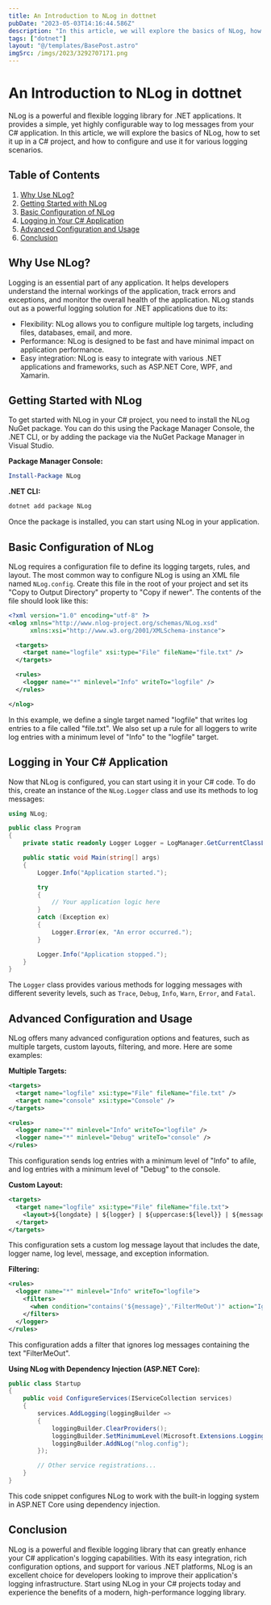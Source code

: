 ```yaml
---
title: An Introduction to NLog in dottnet
pubDate: "2023-05-03T14:16:44.586Z"
description: "In this article, we will explore the basics of NLog, how to set it up in a C# project, and how to configure and use it for various logging scenarios."
tags: ["dotnet"]
layout: "@/templates/BasePost.astro"
imgSrc: /imgs/2023/3292707171.png
---
```

# An Introduction to NLog in dottnet

NLog is a powerful and flexible logging library for .NET applications. It provides a simple, yet highly configurable way to log messages from your C# application. In this article, we will explore the basics of NLog, how to set it up in a C# project, and how to configure and use it for various logging scenarios.

## Table of Contents

1. [Why Use NLog?](#why-use-nlog)
2. [Getting Started with NLog](#getting-started-with-nlog)
3. [Basic Configuration of NLog](#basic-configuration-of-nlog)
4. [Logging in Your C# Application](#logging-in-your-csharp-application)
5. [Advanced Configuration and Usage](#advanced-configuration-and-usage)
6. [Conclusion](#conclusion)

## Why Use NLog? <a name="why-use-nlog"></a>

Logging is an essential part of any application. It helps developers understand the internal workings of the application, track errors and exceptions, and monitor the overall health of the application. NLog stands out as a powerful logging solution for .NET applications due to its:

- Flexibility: NLog allows you to configure multiple log targets, including files, databases, email, and more.
- Performance: NLog is designed to be fast and have minimal impact on application performance.
- Easy integration: NLog is easy to integrate with various .NET applications and frameworks, such as ASP.NET Core, WPF, and Xamarin.

## Getting Started with NLog <a name="getting-started-with-nlog"></a>

To get started with NLog in your C# project, you need to install the NLog NuGet package. You can do this using the Package Manager Console, the .NET CLI, or by adding the package via the NuGet Package Manager in Visual Studio.

**Package Manager Console:**

```powershell
Install-Package NLog
```

**.NET CLI:**

```bash
dotnet add package NLog
```

Once the package is installed, you can start using NLog in your application.

## Basic Configuration of NLog <a name="basic-configuration-of-nlog"></a>

NLog requires a configuration file to define its logging targets, rules, and layout. The most common way to configure NLog is using an XML file named `NLog.config`. Create this file in the root of your project and set its "Copy to Output Directory" property to "Copy if newer". The contents of the file should look like this:

```xml
<?xml version="1.0" encoding="utf-8" ?>
<nlog xmlns="http://www.nlog-project.org/schemas/NLog.xsd"
      xmlns:xsi="http://www.w3.org/2001/XMLSchema-instance">

  <targets>
    <target name="logfile" xsi:type="File" fileName="file.txt" />
  </targets>

  <rules>
    <logger name="*" minlevel="Info" writeTo="logfile" />
  </rules>

</nlog>
```

In this example, we define a single target named "logfile" that writes log entries to a file called "file.txt". We also set up a rule for all loggers to write log entries with a minimum level of "Info" to the "logfile" target.

## Logging in Your C# Application <a name="logging-in-your-csharp-application"></a>

Now that NLog is configured, you can start using it in your C# code. To do this, create an instance of the `NLog.Logger` class and use its methods to log messages:

```csharp
using NLog;

public class Program
{
    private static readonly Logger Logger = LogManager.GetCurrentClassLogger();

    public static void Main(string[] args)
    {
        Logger.Info("Application started.");

        try
        {
            // Your application logic here
        }
        catch (Exception ex)
        {
            Logger.Error(ex, "An error occurred.");
        }

        Logger.Info("Application stopped.");
    }
}
```

The `Logger` class provides various methods for logging messages with different severity levels, such as `Trace`, `Debug`, `Info`, `Warn`, `Error`, and `Fatal`.

## Advanced Configuration and Usage <a name="advanced-configuration-and-usage"></a>

NLog offers many advanced configuration options and features, such as multiple targets, custom layouts, filtering, and more. Here are some examples:

**Multiple Targets:**

```xml
<targets>
  <target name="logfile" xsi:type="File" fileName="file.txt" />
  <target name="console" xsi:type="Console" />
</targets>

<rules>
  <logger name="*" minlevel="Info" writeTo="logfile" />
  <logger name="*" minlevel="Debug" writeTo="console" />
</rules>
```

This configuration sends log entries with a minimum level of "Info" to afile, and log entries with a minimum level of "Debug" to the console.

**Custom Layout:**

```xml
<targets>
  <target name="logfile" xsi:type="File" fileName="file.txt">
    <layout>${longdate} | ${logger} | ${uppercase:${level}} | ${message} ${exception:format=ToString}</layout>
  </target>
</targets>
```

This configuration sets a custom log message layout that includes the date, logger name, log level, message, and exception information.

**Filtering:**

```xml
<rules>
  <logger name="*" minlevel="Info" writeTo="logfile">
    <filters>
      <when condition="contains('${message}','FilterMeOut')" action="Ignore" />
    </filters>
  </logger>
</rules>
```

This configuration adds a filter that ignores log messages containing the text "FilterMeOut".

**Using NLog with Dependency Injection (ASP.NET Core):**

```csharp
public class Startup
{
    public void ConfigureServices(IServiceCollection services)
    {
        services.AddLogging(loggingBuilder =>
        {
            loggingBuilder.ClearProviders();
            loggingBuilder.SetMinimumLevel(Microsoft.Extensions.Logging.LogLevel.Trace);
            loggingBuilder.AddNLog("nlog.config");
        });

        // Other service registrations...
    }
}
```

This code snippet configures NLog to work with the built-in logging system in ASP.NET Core using dependency injection.

## Conclusion <a name="conclusion"></a>

NLog is a powerful and flexible logging library that can greatly enhance your C# application's logging capabilities. With its easy integration, rich configuration options, and support for various .NET platforms, NLog is an excellent choice for developers looking to improve their application's logging infrastructure. Start using NLog in your C# projects today and experience the benefits of a modern, high-performance logging library.
